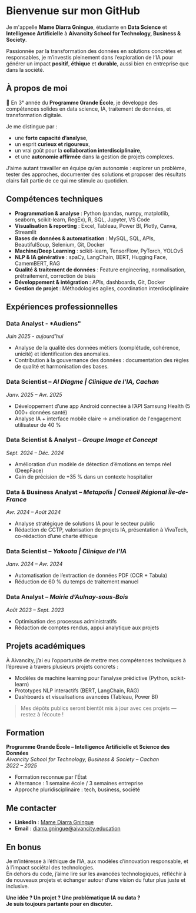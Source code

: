 # Bienvenue sur mon GitHub

Je m'appelle **Mame Diarra Gningue**, étudiante en **Data Science** et **Intelligence Artificielle** à **Aivancity School for Technology, Business & Society**.

Passionnée par la transformation des données en solutions concrètes et responsables, je m’investis pleinement dans l’exploration de l’IA pour générer un impact **positif**, **éthique** et **durable**, aussi bien en entreprise que dans la société.

## À propos de moi

🎯 En 3ᵉ année du **Programme Grande École**, je développe des compétences solides en data science, IA, traitement de données, et transformation digitale.

Je me distingue par :
- une **forte capacité d’analyse**,
- un esprit **curieux et rigoureux**,
- un vrai goût pour la **collaboration interdisciplinaire**,
- et une **autonomie affirmée** dans la gestion de projets complexes.

J’aime autant travailler en équipe qu’en autonomie : explorer un problème, tester des approches, documenter des solutions et proposer des résultats clairs fait partie de ce qui me stimule au quotidien.


## Compétences techniques

- **Programmation & analyse** : Python (pandas, numpy, matplotlib, seaborn, scikit-learn, RegEx), R, SQL, Jupyter, VS Code  
- **Visualisation & reporting** : Excel, Tableau, Power BI, Plotly, Canva, Streamlit  
- **Bases de données & automatisation** : MySQL, SQL, APIs, BeautifulSoup, Selenium, Git, Docker  
- **Machine/Deep Learning** : scikit-learn, TensorFlow, PyTorch, YOLOv5  
- **NLP & IA générative** : spaCy, LangChain, BERT, Hugging Face, CamemBERT, RAG  
- **Qualité & traitement de données** : Feature engineering, normalisation, prétraitement, correction de biais  
- **Développement & intégration** : APIs, dashboards, Git, Docker  
- **Gestion de projet** : Méthodologies agiles, coordination interdisciplinaire


## Expériences professionnelles

### Data Analyst - *Audiens"
*Juin 2025 - aujourd’hui*
- Analyse de la qualité des données métiers (complétude, cohérence, unicité) et identification des anomalies. 
- Contribution à la gouvernance des données : documentation des règles de qualité et harmonisation des bases.

### Data Scientist – *AI Diagme | Clinique de l’IA, Cachan*  
*Janv. 2025 – Avr. 2025*  
- Développement d’une app Android connectée à l’API Samsung Health (5 000+ données santé)  
- Analyse IA + interface mobile claire → amélioration de l'engagement utilisateur de 40 %

### Data Scientist & Analyst – *Groupe Image et Concept*  
*Sept. 2024 – Déc. 2024*  
- Amélioration d’un modèle de détection d’émotions en temps réel (DeepFace)  
- Gain de précision de +35 % dans un contexte hospitalier

### Data & Business Analyst – *Metapolis | Conseil Régional Île-de-France*  
*Avr. 2024 – Août 2024*  
- Analyse stratégique de solutions IA pour le secteur public  
- Rédaction de CCTP, valorisation de projets IA, présentation à VivaTech, co-rédaction d’une charte éthique

### Data Scientist – *Yakoota | Clinique de l’IA*  
*Janv. 2024 – Avr. 2024*  
- Automatisation de l’extraction de données PDF (OCR + Tabula)  
- Réduction de 60 % du temps de traitement manuel

### Data Analyst – *Mairie d’Aulnay-sous-Bois*  
*Août 2023 – Sept. 2023*  
- Optimisation des processus administratifs  
- Rédaction de comptes rendus, appui analytique aux projets


## Projets académiques

À Aivancity, j’ai eu l’opportunité de mettre mes compétences techniques à l’épreuve à travers plusieurs projets concrets :

- Modèles de machine learning pour l’analyse prédictive (Python, scikit-learn)  
- Prototypes NLP interactifs (BERT, LangChain, RAG)  
- Dashboards et visualisations avancées (Tableau, Power BI)

> Mes dépôts publics seront bientôt mis à jour avec ces projets — restez à l’écoute !


## Formation

**Programme Grande École – Intelligence Artificielle et Science des Données**  
*Aivancity School for Technology, Business & Society – Cachan*  
*2022 – 2025*  
- Formation reconnue par l’État  
- Alternance : 1 semaine école / 3 semaines entreprise  
- Approche pluridisciplinaire : tech, business, société


## Me contacter

- **LinkedIn** : [Mame Diarra Gningue](https://www.linkedin.com/in/mame-diarra-gningue)  
- **Email** : diarra.gningue@aivancity.education


## En bonus

Je m’intéresse à l’éthique de l’IA, aux modèles d’innovation responsable, et à l’impact sociétal des technologies.  
En dehors du code, j’aime lire sur les avancées technologiques, réfléchir à de nouveaux projets et échanger autour d’une vision du futur plus juste et inclusive.

**Une idée ? Un projet ? Une problématique IA ou data ?  
Je suis toujours partante pour en discuter.**
